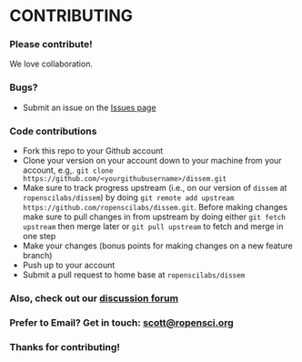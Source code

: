 # CONTRIBUTING #

### Please contribute!

We love collaboration.

### Bugs?

* Submit an issue on the [Issues page](https://github.com/ropenscilabs/dissem/issues)

### Code contributions

* Fork this repo to your Github account
* Clone your version on your account down to your machine from your account, e.g,. `git clone https://github.com/<yourgithubusername>/dissem.git`
* Make sure to track progress upstream (i.e., on our version of `dissem` at `ropenscilabs/dissem`) by doing `git remote add upstream https://github.com/ropenscilabs/dissem.git`. Before making changes make sure to pull changes in from upstream by doing either `git fetch upstream` then merge later or `git pull upstream` to fetch and merge in one step
* Make your changes (bonus points for making changes on a new feature branch)
* Push up to your account
* Submit a pull request to home base at `ropenscilabs/dissem`

### Also, check out our [discussion forum](https://discuss.ropensci.org)

### Prefer to Email? Get in touch: [scott@ropensci.org](mailto:scott@ropensci.org)

### Thanks for contributing!
